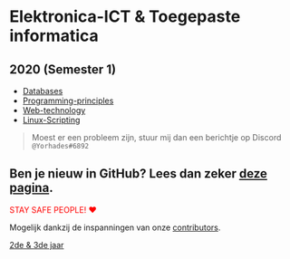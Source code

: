 # Elektronica-ICT & Toegepaste informatica

## 2020 (Semester 1)

- [Databases](./Index/Vakken/Databases.md)
- [Programming-principles](./Index/Vakken/Programming-principles.md)
- [Web-technology](./Index/Vakken/Web-technology.md)
- [Linux-Scripting](./Index/Vakken/Linux-Scripting.md)

> Moest er een probleem zijn, stuur mij dan een berichtje op Discord `@Yorhades#6892`

## Ben je nieuw in GitHub? Lees dan zeker [deze pagina](HOWTO.md).

<p style="color:red;">STAY SAFE PEOPLE! ♥</p>

Mogelijk dankzij de inspanningen van onze [contributors](https://github.com/AP-TI/Leermodule-ECT-IT/graphs/contributors).

[2de & 3de jaar](https://github.com/AP-TI/Leermodule-TI)
